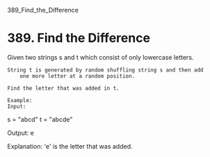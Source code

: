 389_Find_the_Difference
# 389. Find the Difference

Given two strings s and t which consist of only lowercase
        letters.

    String t is generated by random shuffling string s and then add
        one more letter at a random position.

    Find the letter that was added in t.

    Example:
    Input:
s = "abcd"
t = "abcde"

Output:
e

Explanation:
'e' is the letter that was added.